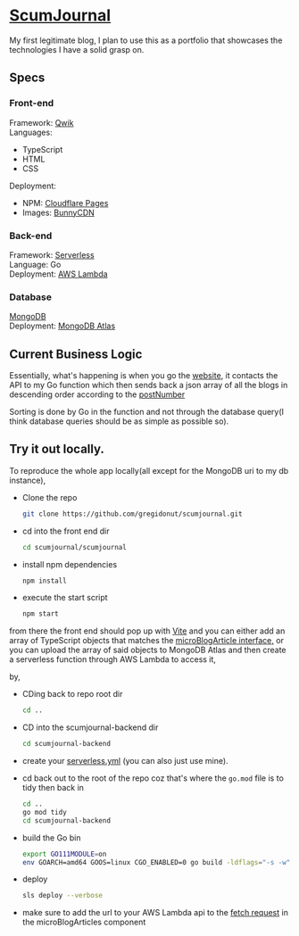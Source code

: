 # [ScumJournal](https://scumjournal.pages.dev)

My first legitimate blog, I plan to use this as a
portfolio that showcases the technologies I have a solid
grasp on.

## Specs

### Front-end

Framework: [Qwik](https://qwik.builder.io/docs/)  
Languages:

- TypeScript
- HTML
- CSS

Deployment:

- NPM:  [Cloudflare Pages](https://www.cloudflare.com/products/pages/)
- Images: [BunnyCDN](https://docs.bunny.net/docs)

### Back-end

Framework: [Serverless](https://www.serverless.com/framework/docs/)  
Language: Go  
Deployment: [AWS Lambda](https://aws.amazon.com/lambda/)

### Database

[MongoDB](https://www.mongodb.com/docs/)  
Deployment: [MongoDB Atlas](https://www.mongodb.com/docs/atlas/)

## Current Business Logic

Essentially, what's happening is when you go the [website](https://scumjournal.pages.dev),
it contacts the API to my Go function which then sends back a json array of all the blogs
in descending order according to the [postNumber](https://github.com/gregidonut/scumjournal/blob/a273775c7b3ac494a9fbdc291b1f3f07dc4ceea8/scumjournal-backend/microBlogArticlesDatabase/utils/utils.go#L18)

Sorting is done by Go in the function and not through the database query(I think
database queries should be as simple as possible so).

## Try it out locally.
To reproduce the whole app locally(all except for the MongoDB uri to my db instance),  
- Clone the repo
    ```bash
    git clone https://github.com/gregidonut/scumjournal.git
    ```
- cd into the front end dir
    ```bash
    cd scumjournal/scumjournal
    ```
- install npm dependencies
    ```bash
    npm install
    ```
- execute the start script
    ```bash
    npm start
    ```

from there the front end should pop up with [Vite](https://vitejs.dev/guide/)
and you can either add an array of TypeScript objects that matches the [microBlogArticle interface,](https://github.com/gregidonut/scumjournal/blob/a273775c7b3ac494a9fbdc291b1f3f07dc4ceea8/scumjournal/src/components/BlogArticles/BlogArticle.tsx#L17)
or you can upload the array of said objects to MongoDB Atlas and then create
a serverless function through AWS Lambda to access it,  

by, 
- CDing back to repo root dir
    ```bash
    cd ..
    ```
- CD into the scumjournal-backend dir
    ```bash
    cd scumjournal-backend
    ```
- create your [serverless.yml](https://www.serverless.com/framework/docs/providers/aws/guide/serverless.yml/)
(you can also just use mine).
- cd back out to the root of the repo coz that's where the `go.mod`
file is to tidy then back in
    ```bash
    cd ..
    go mod tidy
    cd scumjournal-backend
    ```
    
- build the Go bin
    ```bash
    export GO111MODULE=on
    env GOARCH=amd64 GOOS=linux CGO_ENABLED=0 go build -ldflags="-s -w" -o bin/microBlogArticlesDatabase microBlogArticlesDatabase/main.go
    ```
- deploy
    ```bash
    sls deploy --verbose
    ```

- make sure to add the url to your AWS Lambda api to the [fetch request](https://github.com/gregidonut/scumjournal/blob/cafd063af6cbb85caee0a0940042cc785b6da5ed/scumjournal/src/components/microBlogArticles/microBlogArticles.tsx#L92)
in the microBlogArticles component
